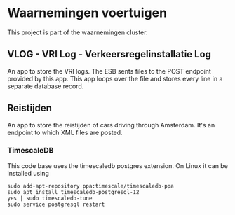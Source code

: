 # Waarnemingen voertuigen

This project is part of the waarnemingen cluster.

## VLOG - VRI Log - Verkeersregelinstallatie Log
An app to store the VRI logs. The ESB sents files to the POST endpoint provided by this app. This app loops over the 
file and stores every line in a separate database record. 

## Reistijden
An app to store the reistijden of cars driving through Amsterdam. It's an endpoint to which XML files are posted.


### TimescaleDB
This code base uses the timescaledb postgres extension. On Linux it can be installed using

    sudo add-apt-repository ppa:timescale/timescaledb-ppa
    sudo apt install timescaledb-postgresql-12
    yes | sudo timescaledb-tune
    sudo service postgresql restart

